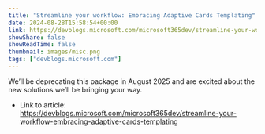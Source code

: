 ```yaml
---
title: "Streamline your workflow: Embracing Adaptive Cards Templating"
date: 2024-08-28T15:58:54+00:00
link: https://devblogs.microsoft.com/microsoft365dev/streamline-your-workflow-embracing-adaptive-cards-templating
showShare: false
showReadTime: false
thumbnail: images/misc.png
tags: ["devblogs.microsoft.com"]
---
```

We’ll be deprecating this package in August 2025 and are excited about the new solutions we’ll be bringing your way.

- Link to article: https://devblogs.microsoft.com/microsoft365dev/streamline-your-workflow-embracing-adaptive-cards-templating